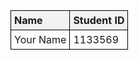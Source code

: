 <!DOCTYPE html>
<html>
<head>
    <style>
        table {
            border-collapse: collapse;
            width: 300px;
        }
        th, td {
            padding: 5px;
            text-align: left;
            border: 1px solid black;
        }
        th {
            background-color: #f2f2f2;
        }
    </style>
</head>
<body>
    <table>
        <tr>
            <th>Name</th>
            <th>Student ID</th>
        </tr>
        <tr>
            <td>Your Name</td>
            <td>1133569</td>
        </tr>
    </table>
</body>
</html>